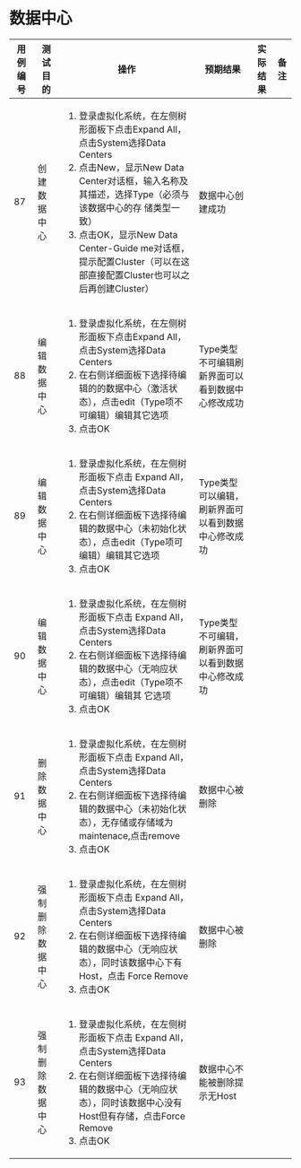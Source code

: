 # 数据中心

|用例编号|测试目的|操作|预期结果|实际结果|备注|
|--------|--------|----|--------|--------|----|
|87      |创建数据中心|<ol><li>登录虚拟化系统，在左侧树形面板下点击Expand All，点击System选择Data Centers</li><li>点击New，显示New Data Center对话框，输入名称及其描述，选择Type（必须与该数据中心的存 储类型一致）</li><li>点击OK，显示New Data Center-Guide me对话框，提示配置Cluster（可以在这部直接配置Cluster也可以之后再创建Cluster）</li></ol>|数据中心创建成功|||
|88      |编辑数据中心|<ol><li>登录虚拟化系统，在左侧树形面板下点击Expand All，点击System选择Data Centers</li><li>在右侧详细面板下选择待编辑的的数据中心（激活状态），点击edit（Type项不可编辑）编辑其它选项</li><li>点击OK</li></ol>|Type类型不可编辑刷新界面可以看到数据中心修改成功|||
|89      |编辑数据中心|<ol><li>登录虚拟化系统，在左侧树形面板下点击 Expand All，点击System选择Data Centers</li><li>在右侧详细面板下选择待编辑的数据中心（未初始化状态），点击edit（Type项可编辑）编辑其它选项</li><li>点击OK</li></ol>|Type类型可以编辑，刷新界面可以看到数据中心修改成功|||
|90      |编辑数据中心|<ol><li>登录虚拟化系统，在左侧树形面板下点击 Expand All，点击System选择Data Centers</li><li>在右侧详细面板下选择待编辑的数据中心（无响应状态），点击edit（Type项不可编辑）编辑其 它选项</li><li>点击OK</li></ol>|Type类型不可编辑，刷新界面可以看到数据中心修改成功|||
|91      |删除数据中心|<ol><li>登录虚拟化系统，在左侧树形面板下点击 Expand All，点击System选择Data Centers</li><li>在右侧详细面板下选择待编辑的数据中心（未初始化状态），无存储或存储域为maintenace,点击remove</li><li>点击OK</li></ol>|数据中心被删除|||
|92      |强制删除数据中心|<ol><li>登录虚拟化系统，在左侧树形面板下点击 Expand All，点击System选择Data Centers</li><li>在右侧详细面板下选择待编辑的数据中心（无响应状态），同时该数据中心下有Host，点击 Force Remove</li><li>点击OK</li></ol>|数据中心被删除|||
|93      |强制删除数据中心|<ol><li>登录虚拟化系统，在左侧树形面板下点击 Expand All，点击System选择Data Centers</li><li>在右侧详细面板下选择待编辑的数据中心（无响应状态），同时该数据中心没有Host但有存储，点击Force Remove</li><li>点击OK</li></ol>|数据中心不能被删除提示无Host|||

